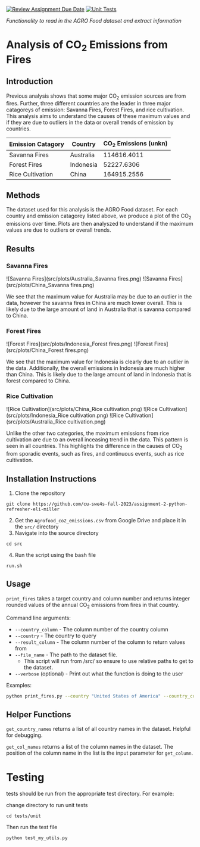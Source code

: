 [![Review Assignment Due Date](https://classroom.github.com/assets/deadline-readme-button-24ddc0f5d75046c5622901739e7c5dd533143b0c8e959d652212380cedb1ea36.svg)](https://classroom.github.com/a/oQi7O4AA)
[![Unit Tests](https://github.com/cu-swe4s-fall-2023/assignment-2-python-refresher-eli-miller/actions/workflows/unit_test.yml/badge.svg?branch=master)](https://github.com/cu-swe4s-fall-2023/assignment-2-python-refresher-eli-miller/actions/workflows/unit_test.yml)

_Functionality to read in the AGRO Food dataset and extract information_

# Analysis of CO<sub>2</sub> Emissions from Fires

## Introduction

Previous analysis shows that some major CO<sub>2</sub> emission sources are from fires. Further, three different
countries are the leader in three major catagoreys of emission: Savanna Fires, Forest Fires, and rice cultivation.
This analysis aims to understand the causes of these maximum values and if they are due to outliers in the data or
overall trends of emission by countries.

 Emission Catagory | Country   | CO<sub>2</sub> Emissions (unkn) 
-------------------|-----------|---------------------------------
 Savanna Fires     | Australia | 114616.4011                     
 Forest Fires      | Indonesia | 52227.6306                      
 Rice Cultivation  | China     | 164915.2556                     

## Methods

The dataset used for this analysis is the AGRO Food dataset. For each country and emission catagorey listed above,
we produce a plot of the CO<sub>2</sub> emissions over time. Plots are then analyszed to understand if the maximum
values are due to outliers or overall trends.

## Results

### Savanna Fires

![Savanna Fires](src/plots/Australia_Savanna fires.png)
![Savanna Fires](src/plots/China_Savanna fires.png)

We see that the maximum value for Australia may be due to an outlier in the data, however the savanna fires in China
are much lower overall. This is likely due to the large amount of land in Australia that is savanna compared to China.

### Forest Fires

![Forest Fires](src/plots/Indonesia_Forest fires.png)
![Forest Fires](src/plots/China_Forest fires.png)

We see that the maximum value for Indonesia is clearly due to an outlier in the data. Additionally, the overall
emissions in Indonesia are much higher than China. This is likely due to the large amount of land in Indonesia that
is forest compared to China.

### Rice Cultivation

![Rice Cultivation](src/plots/China_Rice cultivation.png)
![Rice Cultivation](src/plots/Indonesia_Rice cultivation.png)
![Rice Cultivation](src/plots/Australia_Rice cultivation.png)

Unlike the other two categories, the maximum emissions from rice cultivation are due to an overall inceasing trend
in the data. This pattern is seen in all countries. This highlights the difference in the causes of CO<sub>2</sub>
from sporadic events, such as fires, and continuous events, such as rice cultivation.

## Installation Instructions

1. Clone the repository

```git clone https://github.com/cu-swe4s-fall-2023/assignment-2-python-refresher-eli-miller```

2. Get the `Agrofood_co2_emissions.csv` from Google Drive and place it in the `src/` directory
3. Navigate into the source directory

```cd src```

4. Run the script using the bash file

```run.sh```

## Usage

`print_fires` takes a target country and column number and returns integer rounded values of the annual
CO<sub>2</sub> emissions from fires in that country.

Command line arguments:

* `--country_column`  - The column number of the country column
* `--country` - The country to query
* `--result_column` - The column number of the column to return values from
* `--file_name` - The path to the dataset file.
    * This script will run from /src/ so ensure to use relative paths to get to the dataset.
* `--verbose` (optional) - Print out what the function is doing to the user

Examples:

```bash
python print_fires.py --country "United States of America" --country_column 0 --result_column 3
```

## Helper Functions

`get_country_names` returns a list of all country names in the dataset. Helpful for debugging.

`get_col_names` returns a list of the column names in the dataset. The position of the column name in the list is
the input parameter for `get_column`.

# Testing

tests should be run from the appropriate test directory. For example:

change directory to run unit tests

```cd tests/unit```

Then run the test file

```python test_my_utils.py```



